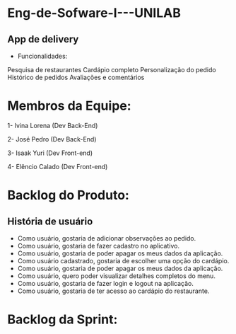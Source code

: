 # Eng-de-Sofware-I---UNILAB
  ## App de delivery
* Funcionalidades:

Pesquisa de restaurantes
Cardápio completo
Personalização do pedido
Histórico de pedidos
Avaliações e comentários


# Membros da Equipe:
1- Ivina Lorena (Dev Back-End)

2- José Pedro (Dev Back-End)

3- Isaak Yuri (Dev Front-end)

4- Elêncio Calado (Dev Front-end)

# Backlog do Produto:
## História de usuário

* Como usuário, gostaria de adicionar observações ao pedido.
* Como usuário, gostaria de fazer cadastro no aplicativo.
* Como usuário, gostaria de poder apagar os meus dados da aplicação.
* Como usuário cadastrado, gostaria de escolher uma opção do cardápio.
* Como usuário, gostaria de poder apagar os meus dados da aplicação.
* Como usuário, quero poder visualizar detalhes completos do menu.
* Como usuário, gostaria de fazer login e logout na aplicação.
* Como usuário, gostaria de ter acesso ao cardápio do restaurante.

# Backlog da Sprint:


